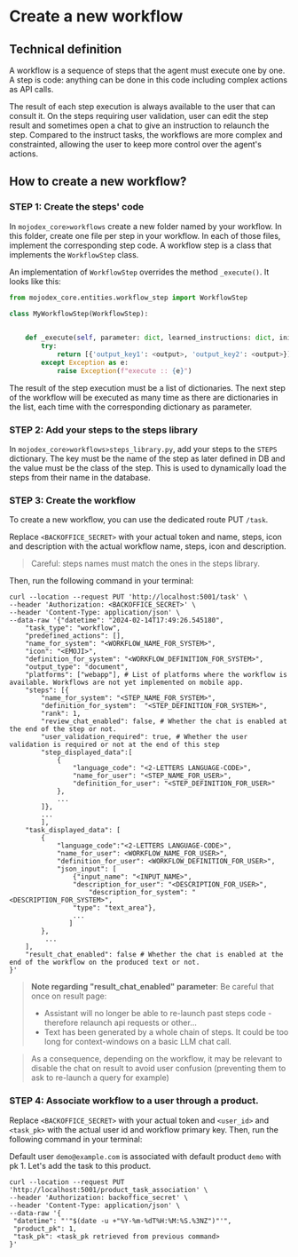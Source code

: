 # Create a new workflow

## Technical definition
A workflow is a sequence of steps that the agent must execute one by one. A step is code: anything can be done in this code including complex actions as API calls.

The result of each step execution is always available to the user that can consult it. On the steps requiring user validation, user can edit the step result and sometimes open a chat to give an instruction to relaunch the step.
Compared to the instruct tasks, the workflows are more complex and constrainted, allowing the user to keep more control over the agent's actions.

## How to create a new workflow?

### STEP 1: Create the steps' code
In `mojodex_core>workflows` create a new folder named by your workflow. In this folder, create one file per step in your workflow.
In each of those files, implement the corresponding step code.
A workflow step is a class that implements the `WorkflowStep` class. 

An implementation of `WorkflowStep` overrides the method `_execute()`. It looks like this:

```python
from mojodex_core.entities.workflow_step import WorkflowStep      

class MyWorkflowStep(WorkflowStep):

    
    def _execute(self, parameter: dict, learned_instructions: dict, initial_parameter: dict, past_validated_steps_results: List[dict], user_id: str, user_task_execution_pk: int, task_name_for_system: str, session_id:str):
        try: 
            return [{'output_key1': <output>, 'output_key2': <output>}]
        except Exception as e:
            raise Exception(f"execute :: {e}")
```

The result of the step execution must be a list of dictionaries. The next step of the workflow will be executed as many time as there are dictionaries in the list, each time with the corresponding dictionary as parameter.

### STEP 2: Add your steps to the steps library
In `mojodex_core>workflows>steps_library.py`, add your steps to the `STEPS` dictionary. The key must be the name of the step as later defined in DB and the value must be the class of the step. This is used to dynamically load the steps from their name in the database.

### STEP 3: Create the workflow
To create a new workflow, you can use the dedicated route PUT `/task`.

Replace `<BACKOFFICE_SECRET>` with your actual token and name, steps, icon and description with the actual workflow name, steps, icon and description.
> Careful: steps names must match the ones in the steps library.

Then, run the following command in your terminal:

```shell
curl --location --request PUT 'http://localhost:5001/task' \
--header 'Authorization: <BACKOFFICE_SECRET>' \
--header 'Content-Type: application/json' \
--data-raw '{"datetime": "2024-02-14T17:49:26.545180",
    "task_type": "workflow",
    "predefined_actions": [],
    "name_for_system": "<WORKFLOW_NAME_FOR_SYSTEM>",
    "icon": "<EMOJI>",
    "definition_for_system": "<WORKFLOW_DEFINITION_FOR_SYSTEM>",
    "output_type": "document",
    "platforms": ["webapp"], # List of platforms where the workflow is available. Workflows are not yet implemented on mobile app.
    "steps": [{
        "name_for_system": "<STEP_NAME_FOR_SYSTEM>",
        "definition_for_system":  "<STEP_DEFINITION_FOR_SYSTEM>",
        "rank": 1,
        "review_chat_enabled": false, # Whether the chat is enabled at the end of the step or not.
        "user_validation_required": true, # Whether the user validation is required or not at the end of this step
        "step_displayed_data":[
            {
                "language_code": "<2-LETTERS LANGUAGE-CODE>",
                "name_for_user": "<STEP_NAME_FOR_USER>",
                "definition_for_user": "<STEP_DEFINITION_FOR_USER>"
            },
            ...
        ]},
        ...
        ],
    "task_displayed_data": [
        {   
            "language_code":"<2-LETTERS LANGUAGE-CODE>",
            "name_for_user": <WORKFLOW_NAME_FOR_USER>",
            "definition_for_user": <WORKFLOW_DEFINITION_FOR_USER>",
            "json_input": [
                {"input_name": "<INPUT_NAME>", 
                "description_for_user": "<DESCRIPTION_FOR_USER>",
                    "description_for_system": "<DESCRIPTION_FOR_SYSTEM>",
                "type": "text_area"},
                ...
               ]
        },
         ...
    ],
    "result_chat_enabled": false # Whether the chat is enabled at the end of the workflow on the produced text or not.
}'
```

> **Note regarding "result_chat_enabled" parameter**:
Be careful that once on result page: 
> - Assistant will no longer be able to re-launch past steps code - therefore relaunch api requests or other… 
> - Text has been generated by a whole chain of steps. It could be too long for context-windows on a basic LLM chat call.

> As a consequence, depending on the workflow, it may be relevant to disable the chat on result to avoid user confusion (preventing them to ask to re-launch a query for example)


### STEP 4: Associate workflow to a user through a product.
Replace `<BACKOFFICE_SECRET>` with your actual token and `<user_id>` and `<task_pk>` with the actual user id and workflow primary key.
Then, run the following command in your terminal:


Default user `demo@example.com` is associated with default product `demo` with pk 1. Let's add the task to this product.
```
curl --location --request PUT 'http://localhost:5001/product_task_association' \
--header 'Authorization: backoffice_secret' \
--header 'Content-Type: application/json' \
--data-raw '{
 "datetime": "'"$(date -u +"%Y-%m-%dT%H:%M:%S.%3NZ")"'",
 "product_pk": 1,
 "task_pk": <task_pk retrieved from previous command>
}'
```